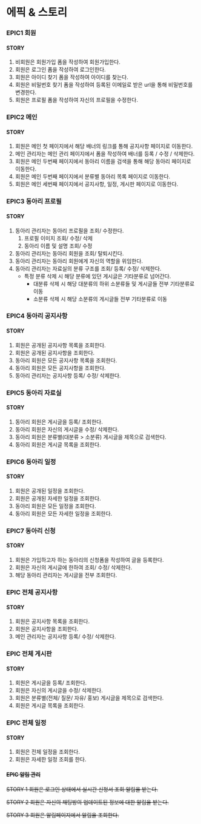 # 에픽 & 스토리

### EPIC1  회원

#### STORY

1. 비회원은 회원가입 폼을 작성하여 회원가입한다.
2. 회원은 로그인 폼을 작성하여 로그인한다.
3. 회원은 아이디 찾기 폼을 작성하여 아이디를 찾는다.
4. 회원은 비밀번호 찾기 폼을 작성하여 등록된 이메일로 받은 url을 통해 비밀번호를 변경한다.
5. 회원은 프로필 폼을 작성하여 자신의 프로필을 수정한다.

###  

### EPIC2 메인

#### STORY

1. 회원은 메인 첫 페이지에서 해당 배너의 링크를 통해 공지사항 페이지로 이동한다.
2. 메인 관리자는 메인 관리 페이지에서 폼을 작성하여 배너를 등록 / 수정 / 삭제한다.
3. 회원은 메인 두번째 페이지에서 동아리 이름을 검색을 통해 해당 동아리 페이지로 이동한다.
4. 회원은 메인 두번째 페이지에서 분류별 동아리 목록 페이지로 이동한다.
5. 회원은 메인 세번째 페이지에서 공지사항, 일정, 게시판 페이지로 이동한다.

###   

### EPIC3 동아리 프로필

#### STORY

1. 동아리 관리자는 동아리 프로필을 조회/ 수정한다.
   1. 프로필 이미지 조회/ 수정/ 삭제
   2. 동아리 이름 및 설명 조회/ 수정
2. 동아리 관리자는 동아리 회원을 조회/ 탈퇴시킨다.
3. 동아리 관리자는 동아리 회원에게 자신의 역할을 위임한다.
4. 동아리 관리자는 자료실의 분류 구조를 조회/ 등록/ 수정/ 삭제한다.
   - 특정 분류 삭제 시 해당 분류에 있던 게시글은 기타분류로 넘어간다.
     - 대분류 삭제 시 해당 대분류의 하위 소분류들 및 게시글들 전부 기타분류로 이동
     - 소분류 삭제 시 해당 소분류의 게시글들 전부 기타분류로 이동

###  

### EPIC4  동아리 공지사항

#### STORY

1. 회원은 공개된 공지사항 목록을 조회한다.
2. 회원은 공개된 공지사항을 조회한다.
3. 동아리 회원은 모든 공지사항 목록을 조회한다.
4. 동아리 회원은 모든 공지사항을 조회한다.
5. 동아리 관리자는 공지사항 등록/ 수정/ 삭제한다.



### EPIC5 동아리 자료실

#### STORY

1. 동아리 회원은 게시글을 등록/ 조회한다.
2. 동아리 회원은 자신의 게시글을 수정/ 삭제한다.
3. 동아리 회원은 분류별(대분류 > 소분류) 게시글을 제목으로 검색한다.
4. 동아리 회원은 게시글 목록을 조회한다.

###  

### EPIC6 동아리 일정

#### STORY

1. 회원은 공개된 일정을 조회한다.
2. 회원은 공개된 자세한 일정을 조회한다.
3. 동아리 회원은 모든 일정을 조회한다.
4. 동아리 회원은 모든 자세한 일정을 조회한다.

###  

### EPIC7 동아리 신청

#### STORY

1. 회원은 가입하고자 하는 동아리의 신청폼을 작성하여 글을 등록한다.
2. 회원은 자신의 게시글에 한하여 조회/ 수정/ 삭제한다.
3. 해당 동아리 관리자는 게시글을 전부 조회한다.

###  

### EPIC  전체 공지사항

#### STORY

1. 회원은 공지사항 목록을 조회한다.
2. 회원은 공지사항을 조회한다.
3. 메인 관리자는 공지사항 등록/ 수정/ 삭제한다.



### EPIC 전체 게시판

#### STORY

1. 회원은 게시글을 등록/ 조회한다.
2. 회원은 자신의 게시글을 수정/ 삭제한다.
3. 회원은 분류별(전체/ 질문/ 자유/ 홍보) 게시글을 제목으로 검색한다.
4. 회원은 게시글 목록을 조회한다.

###  

### EPIC 전체 일정

#### STORY

1. 회원은 전체 일정을 조회한다.
2. 회원은 자세한 일정 조회를 한다.



#### ~~EPIC 알림 관리~~

~~STORY 1 회원은 로그인 상태에서 실시간 신청서 조회 알림을 받는다.~~

~~STORY 2 회원은 자신의 채팅방의 업데이트된 정보에 대한 알림을 받는다.~~

~~STORY 3 회원은 알림페이지에서 알림을 조회한다.~~



####  











